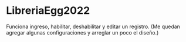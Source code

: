 # LibreriaEgg2022
Funciona ingreso, habilitar, deshabilitar y editar un registro. (Me quedan agregar algunas configuraciones y arreglar un poco el diseño.)
